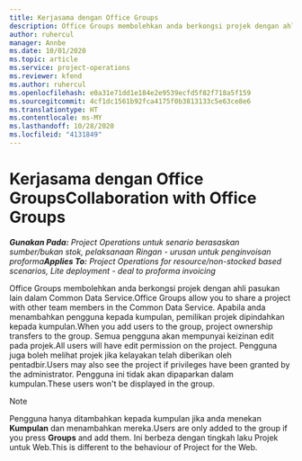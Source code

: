 ```yaml
---
title: Kerjasama dengan Office Groups
description: Office Groups membolehkan anda berkongsi projek dengan ahli pasukan lain dalam Common Data Service.
author: ruhercul
manager: Annbe
ms.date: 10/01/2020
ms.topic: article
ms.service: project-operations
ms.reviewer: kfend
ms.author: ruhercul
ms.openlocfilehash: e0a31e71dd1e184e2e9539ecfd5f82f718a5f159
ms.sourcegitcommit: 4cf1dc1561b92fca4175f0b3813133c5e63ce8e6
ms.translationtype: HT
ms.contentlocale: ms-MY
ms.lasthandoff: 10/28/2020
ms.locfileid: "4131849"
---
```

# <a name="collaboration-with-office-groups"></a><span data-ttu-id="96bad-103">Kerjasama dengan Office Groups</span><span class="sxs-lookup"><span data-stu-id="96bad-103">Collaboration with Office Groups</span></span>

<span data-ttu-id="96bad-104">_**Gunakan Pada:** Project Operations untuk senario berasaskan sumber/bukan stok, pelaksanaan Ringan - urusan untuk penginvoisan proforma_</span><span class="sxs-lookup"><span data-stu-id="96bad-104">_**Applies To:** Project Operations for resource/non-stocked based scenarios, Lite deployment - deal to proforma invoicing_</span></span>

<span data-ttu-id="96bad-105">Office Groups membolehkan anda berkongsi projek dengan ahli pasukan lain dalam Common Data Service.</span><span class="sxs-lookup"><span data-stu-id="96bad-105">Office Groups allow you to share a project with other team members in the Common Data Service.</span></span> <span data-ttu-id="96bad-106">Apabila anda menambahkan pengguna kepada kumpulan, pemilikan projek dipindahkan kepada kumpulan.</span><span class="sxs-lookup"><span data-stu-id="96bad-106">When you add users to the group, project ownership transfers to the group.</span></span> <span data-ttu-id="96bad-107">Semua pengguna akan mempunyai keizinan edit pada projek.</span><span class="sxs-lookup"><span data-stu-id="96bad-107">All users will have edit permission on the project.</span></span> <span data-ttu-id="96bad-108">Pengguna juga boleh melihat projek jika kelayakan telah diberikan oleh pentadbir.</span><span class="sxs-lookup"><span data-stu-id="96bad-108">Users may also see the project if privileges have been granted by the administrator.</span></span> <span data-ttu-id="96bad-109">Pengguna ini tidak akan dipaparkan dalam kumpulan.</span><span class="sxs-lookup"><span data-stu-id="96bad-109">These users won't be displayed in the group.</span></span>

> [!NOTE] 
> <span data-ttu-id="96bad-110">Pengguna hanya ditambahkan kepada kumpulan jika anda menekan **Kumpulan** dan menambahkan mereka.</span><span class="sxs-lookup"><span data-stu-id="96bad-110">Users are only added to the group if you press **Groups** and add them.</span></span> <span data-ttu-id="96bad-111">Ini berbeza dengan tingkah laku Projek untuk Web.</span><span class="sxs-lookup"><span data-stu-id="96bad-111">This is different to the behaviour of Project for the Web.</span></span> 

